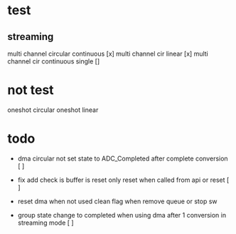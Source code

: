 # test
## streaming
multi channel circular continuous [x]
multi channel cir linear		[x]
multi channel cir continuous single  []

# not test 
oneshot circular
oneshot linear

# todo
- dma circular not set state to ADC_Completed after complete conversion [ ]
- fix add check is buffer is reset
only reset when called from api
or reset [ ]
- reset dma when not used
clean flag when remove queue or stop sw

- group state change to completed when using dma after 1 conversion in streaming mode [ ]


